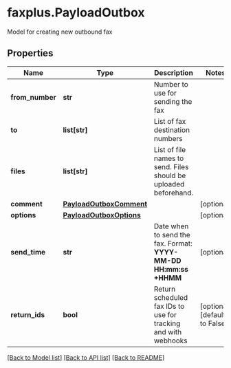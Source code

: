 # faxplus.PayloadOutbox
Model for creating new outbound fax

## Properties

Name | Type | Description | Notes
------------ | ------------- | ------------- | -------------
**from_number** | **str** | Number to use for sending the fax | 
**to** | **list[str]** | List of fax destination numbers | 
**files** | **list[str]** | List of file names to send. Files should be uploaded beforehand. | 
**comment** | [**PayloadOutboxComment**](PayloadOutboxComment.md) |  | [optional] 
**options** | [**PayloadOutboxOptions**](PayloadOutboxOptions.md) |  | [optional] 
**send_time** | **str** | Date when to send the fax. Format: **YYYY-MM-DD HH:mm:ss +HHMM** | [optional] 
**return_ids** | **bool** | Return scheduled fax IDs to use for tracking and with webhooks | [optional] [default to False]

[[Back to Model list]](../README.md#documentation-for-models) [[Back to API list]](../README.md#documentation-for-api-endpoints) [[Back to README]](../README.md)

